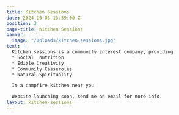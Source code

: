 ```yaml
---
title: Kitchen Sessions
date: 2024-10-03 13:59:00 Z
position: 3
page-title: Kitchen Sessions
banner:
  image: "/uploads/kitchen-sessions.jpg"
text: |-
  Kitchen sessions is a community interest company, providing
  * Social  nutrition
  * Edible Creativity
  * Community Casseroles
  * Natural Spirituality

  In a campfire kitchen near you

  Website launching soon, send me an email for more info.
layout: kitchen-sessions
---
```



